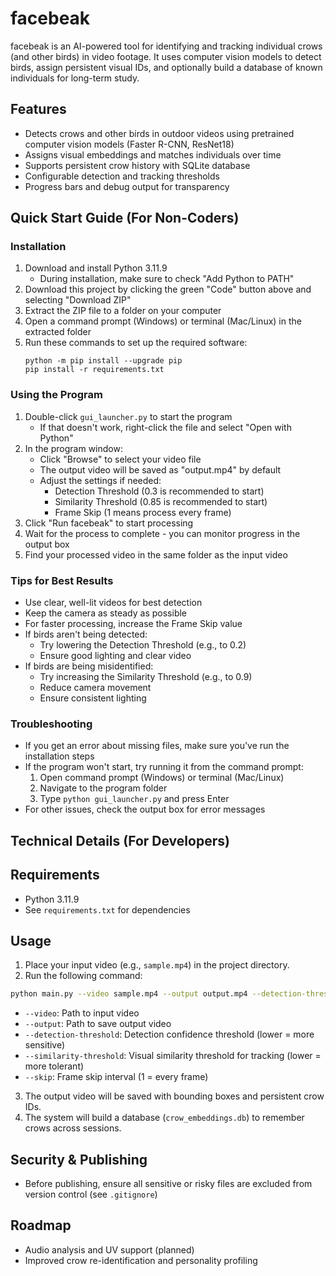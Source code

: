 # facebeak

facebeak is an AI-powered tool for identifying and tracking individual crows (and other birds) in video footage. It uses computer vision models to detect birds, assign persistent visual IDs, and optionally build a database of known individuals for long-term study.

## Features
- Detects crows and other birds in outdoor videos using pretrained computer vision models (Faster R-CNN, ResNet18)
- Assigns visual embeddings and matches individuals over time
- Supports persistent crow history with SQLite database
- Configurable detection and tracking thresholds
- Progress bars and debug output for transparency

## Quick Start Guide (For Non-Coders)

### Installation
1. Download and install Python 3.11.9 
   - During installation, make sure to check "Add Python to PATH"
2. Download this project by clicking the green "Code" button above and selecting "Download ZIP"
3. Extract the ZIP file to a folder on your computer
4. Open a command prompt (Windows) or terminal (Mac/Linux) in the extracted folder
5. Run these commands to set up the required software:
   ```
   python -m pip install --upgrade pip
   pip install -r requirements.txt
   ```

### Using the Program
1. Double-click `gui_launcher.py` to start the program
   - If that doesn't work, right-click the file and select "Open with Python"
2. In the program window:
   - Click "Browse" to select your video file
   - The output video will be saved as "output.mp4" by default
   - Adjust the settings if needed:
     * Detection Threshold (0.3 is recommended to start)
     * Similarity Threshold (0.85 is recommended to start)
     * Frame Skip (1 means process every frame)
3. Click "Run facebeak" to start processing
4. Wait for the process to complete - you can monitor progress in the output box
5. Find your processed video in the same folder as the input video

### Tips for Best Results
- Use clear, well-lit videos for best detection
- Keep the camera as steady as possible
- For faster processing, increase the Frame Skip value
- If birds aren't being detected:
  * Try lowering the Detection Threshold (e.g., to 0.2)
  * Ensure good lighting and clear video
- If birds are being misidentified:
  * Try increasing the Similarity Threshold (e.g., to 0.9)
  * Reduce camera movement
  * Ensure consistent lighting

### Troubleshooting
- If you get an error about missing files, make sure you've run the installation steps
- If the program won't start, try running it from the command prompt:
  1. Open command prompt (Windows) or terminal (Mac/Linux)
  2. Navigate to the program folder
  3. Type `python gui_launcher.py` and press Enter
- For other issues, check the output box for error messages

## Technical Details (For Developers)

## Requirements
- Python 3.11.9
- See `requirements.txt` for dependencies

## Usage
1. Place your input video (e.g., `sample.mp4`) in the project directory.
2. Run the following command:

```bash
python main.py --video sample.mp4 --output output.mp4 --detection-threshold 0.3 --similarity-threshold 0.75 --skip 1
```

- `--video`: Path to input video
- `--output`: Path to save output video
- `--detection-threshold`: Detection confidence threshold (lower = more sensitive)
- `--similarity-threshold`: Visual similarity threshold for tracking (lower = more tolerant)
- `--skip`: Frame skip interval (1 = every frame)

3. The output video will be saved with bounding boxes and persistent crow IDs.
4. The system will build a database (`crow_embeddings.db`) to remember crows across sessions.

## Security & Publishing
- Before publishing, ensure all sensitive or risky files are excluded from version control (see `.gitignore`)

## Roadmap
- Audio analysis and UV support (planned)
- Improved crow re-identification and personality profiling
